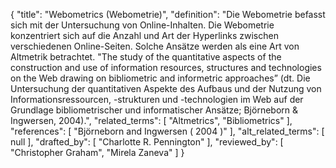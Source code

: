 {
    "title": "Webometrics (Webometrie)",
    "definition": "Die Webometrie befasst sich mit der Untersuchung von Online-Inhalten. Die Webometrie konzentriert sich auf die Anzahl und Art der Hyperlinks zwischen verschiedenen Online-Seiten. Solche Ansätze werden als eine Art von Altmetrik betrachtet. \"The study of the quantitative aspects of the construction and use of information resources, structures and technologies on the Web drawing on bibliometric and informetric approaches” (dt. Die Untersuchung der quantitativen Aspekte des Aufbaus und der Nutzung von Informationsressourcen, -strukturen und -technologien im Web auf der Grundlage bibliometrischer und informatischer Ansätze; Björneborn & Ingwersen, 2004).",
    "related_terms": [
        "Altmetrics",
        "Bibliometrics"
    ],
    "references": [
        "Björneborn and Ingwersen ( 2004 )"
    ],
    "alt_related_terms": [
        null
    ],
    "drafted_by": [
        "Charlotte R. Pennington"
    ],
    "reviewed_by": [
        "Christopher Graham",
        "Mirela Zaneva"
    ]
}